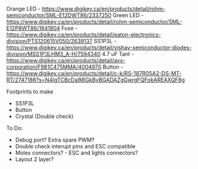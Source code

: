Orange LED - https://www.digikey.ca/en/products/detail/rohm-semiconductor/SML-E12DWT86/2337250
Green LED - https://www.digikey.ca/en/products/detail/rohm-semiconductor/SML-E12P8WT86/1641804
Fuse - https://www.digikey.ca/en/products/detail/eaton-electronics-division/PTS120615V050/2639137
SS1P3L - https://www.digikey.ca/en/products/detail/vishay-semiconductor-diodes-division/MSS1P3LHM3_A-H/7594340
4.7 uF Tant - https://www.digikey.ca/en/products/detail/avx-corporation/F981C475MMA/4004970
Button - https://www.digikey.ca/en/products/detail/c-k/RS-187R05A2-DS-MT-RT/2747186?s=N4IgTCBcDaIMIGkByBGADAZgGwrgFQFokAREAXQF8g

Footprints to make 
- SS1P3L
- Button 
- Crystal (Double check)

To Do:
- Debug port? Extra spare PWM?
- Double check interupt pins and ESC compatible 
- Molex connectors? - ESC and lights connectors?
- Layout 2 layer?
